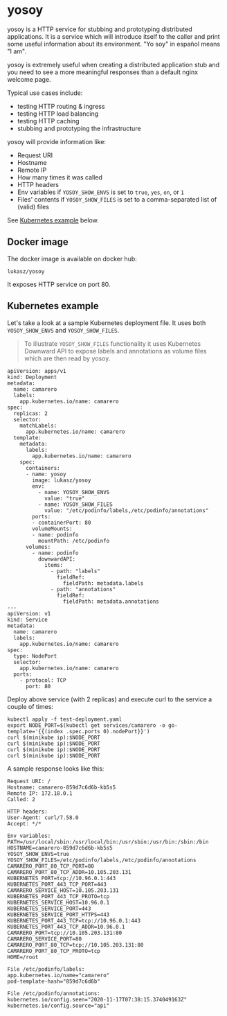 # yosoy

yosoy is a HTTP service for stubbing and prototyping distributed applications. It is a service which will introduce itself to the caller and print some useful information about its environment. "Yo soy" in español means "I am".

yosoy is extremely useful when creating a distributed application stub and you need to see a more meaningful responses than a default nginx welcome page.

Typical use cases include:

* testing HTTP routing & ingress
* testing HTTP load balancing
* testing HTTP caching
* stubbing and prototyping the infrastructure

yosoy will provide information like:

* Request URI
* Hostname
* Remote IP
* How many times it was called
* HTTP headers
* Env variables if `YOSOY_SHOW_ENVS` is set to `true`, `yes`, `on`, or `1`
* Files' contents if `YOSOY_SHOW_FILES` is set to a comma-separated list of (valid) files

See [Kubernetes example](#kubernetes-example) below.


## Docker image

The docker image is available on docker hub:

```
lukasz/yosoy
```

It exposes HTTP service on port 80.

## Kubernetes example

Let's take a look at a sample Kubernetes deployment file. It uses both `YOSOY_SHOW_ENVS` and `YOSOY_SHOW_FILES`.

> To illustrate `YOSOY_SHOW_FILES` functionality it uses Kubernetes Downward API to expose labels and annotations as volume files which are then read by yosoy.

```
apiVersion: apps/v1
kind: Deployment
metadata:
  name: camarero
  labels:
    app.kubernetes.io/name: camarero
spec:
  replicas: 2
  selector:
    matchLabels:
      app.kubernetes.io/name: camarero
  template:
    metadata:
      labels:
        app.kubernetes.io/name: camarero
    spec:
      containers:
      - name: yosoy
        image: lukasz/yosoy
        env:
          - name: YOSOY_SHOW_ENVS
            value: "true"
          - name: YOSOY_SHOW_FILES
            value: "/etc/podinfo/labels,/etc/podinfo/annotations"
        ports:
        - containerPort: 80
        volumeMounts:
        - name: podinfo
          mountPath: /etc/podinfo
      volumes:
        - name: podinfo
          downwardAPI:
            items:
              - path: "labels"
                fieldRef:
                  fieldPath: metadata.labels
              - path: "annotations"
                fieldRef:
                  fieldPath: metadata.annotations
---
apiVersion: v1
kind: Service
metadata:
  name: camarero
  labels:
    app.kubernetes.io/name: camarero
spec:
  type: NodePort
  selector:
    app.kubernetes.io/name: camarero
  ports:
    - protocol: TCP
      port: 80
```

Deploy above service (with 2 replicas) and execute curl to the service a couple of times:

```
kubectl apply -f test-deployment.yaml
export NODE_PORT=$(kubectl get services/camarero -o go-template='{{(index .spec.ports 0).nodePort}}')
curl $(minikube ip):$NODE_PORT
curl $(minikube ip):$NODE_PORT
curl $(minikube ip):$NODE_PORT
curl $(minikube ip):$NODE_PORT
```

A sample response looks like this:

```
Request URI: /
Hostname: camarero-859d7c6d6b-kb5s5
Remote IP: 172.18.0.1
Called: 2

HTTP headers:
User-Agent: curl/7.58.0
Accept: */*

Env variables:
PATH=/usr/local/sbin:/usr/local/bin:/usr/sbin:/usr/bin:/sbin:/bin
HOSTNAME=camarero-859d7c6d6b-kb5s5
YOSOY_SHOW_ENVS=true
YOSOY_SHOW_FILES=/etc/podinfo/labels,/etc/podinfo/annotations
CAMARERO_PORT_80_TCP_PORT=80
CAMARERO_PORT_80_TCP_ADDR=10.105.203.131
KUBERNETES_PORT=tcp://10.96.0.1:443
KUBERNETES_PORT_443_TCP_PORT=443
CAMARERO_SERVICE_HOST=10.105.203.131
KUBERNETES_PORT_443_TCP_PROTO=tcp
KUBERNETES_SERVICE_HOST=10.96.0.1
KUBERNETES_SERVICE_PORT=443
KUBERNETES_SERVICE_PORT_HTTPS=443
KUBERNETES_PORT_443_TCP=tcp://10.96.0.1:443
KUBERNETES_PORT_443_TCP_ADDR=10.96.0.1
CAMARERO_PORT=tcp://10.105.203.131:80
CAMARERO_SERVICE_PORT=80
CAMARERO_PORT_80_TCP=tcp://10.105.203.131:80
CAMARERO_PORT_80_TCP_PROTO=tcp
HOME=/root

File /etc/podinfo/labels:
app.kubernetes.io/name="camarero"
pod-template-hash="859d7c6d6b"

File /etc/podinfo/annotations:
kubernetes.io/config.seen="2020-11-17T07:38:15.374049163Z"
kubernetes.io/config.source="api"
```
